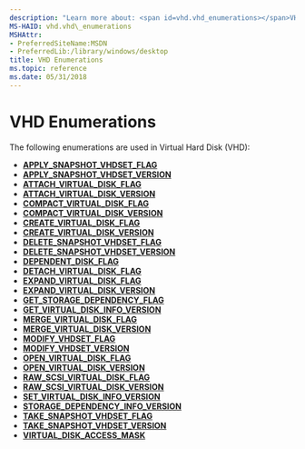 ```yaml
---
description: "Learn more about: <span id=vhd.vhd_enumerations></span>VHD Enumerations"
MS-HAID: vhd.vhd\_enumerations
MSHAttr:
- PreferredSiteName:MSDN
- PreferredLib:/library/windows/desktop
title: VHD Enumerations
ms.topic: reference
ms.date: 05/31/2018
---
```


# <span id="vhd.vhd_enumerations"></span>VHD Enumerations

The following enumerations are used in Virtual Hard Disk (VHD):

-   [**APPLY\_SNAPSHOT\_VHDSET\_FLAG**](/windows/win32/api/virtdisk/ne-virtdisk-apply_snapshot_vhdset_flag)
-   [**APPLY\_SNAPSHOT\_VHDSET\_VERSION**](/windows/win32/api/virtdisk/ne-virtdisk-apply_snapshot_vhdset_version)
-   [**ATTACH\_VIRTUAL\_DISK\_FLAG**](/windows/win32/api/virtdisk/ne-virtdisk-attach_virtual_disk_flag)
-   [**ATTACH\_VIRTUAL\_DISK\_VERSION**](/windows/win32/api/virtdisk/ne-virtdisk-attach_virtual_disk_version)
-   [**COMPACT\_VIRTUAL\_DISK\_FLAG**](/windows/win32/api/virtdisk/ne-virtdisk-compact_virtual_disk_flag)
-   [**COMPACT\_VIRTUAL\_DISK\_VERSION**](/windows/win32/api/virtdisk/ne-virtdisk-compact_virtual_disk_version)
-   [**CREATE\_VIRTUAL\_DISK\_FLAG**](/windows/win32/api/virtdisk/ne-virtdisk-create_virtual_disk_flag)
-   [**CREATE\_VIRTUAL\_DISK\_VERSION**](/windows/win32/api/virtdisk/ne-virtdisk-create_virtual_disk_version)
-   [**DELETE\_SNAPSHOT\_VHDSET\_FLAG**](/windows/win32/api/virtdisk/ne-virtdisk-delete_snapshot_vhdset_flag)
-   [**DELETE\_SNAPSHOT\_VHDSET\_VERSION**](/windows/win32/api/virtdisk/ne-virtdisk-delete_snapshot_vhdset_version)
-   [**DEPENDENT\_DISK\_FLAG**](/windows/win32/api/virtdisk/ne-virtdisk-dependent_disk_flag)
-   [**DETACH\_VIRTUAL\_DISK\_FLAG**](/windows/win32/api/virtdisk/ne-virtdisk-detach_virtual_disk_flag)
-   [**EXPAND\_VIRTUAL\_DISK\_FLAG**](/windows/win32/api/virtdisk/ne-virtdisk-expand_virtual_disk_flag)
-   [**EXPAND\_VIRTUAL\_DISK\_VERSION**](/windows/win32/api/virtdisk/ne-virtdisk-expand_virtual_disk_version)
-   [**GET\_STORAGE\_DEPENDENCY\_FLAG**](/windows/win32/api/virtdisk/ne-virtdisk-get_storage_dependency_flag)
-   [**GET\_VIRTUAL\_DISK\_INFO\_VERSION**](/windows/win32/api/virtdisk/ne-virtdisk-get_virtual_disk_info_version)
-   [**MERGE\_VIRTUAL\_DISK\_FLAG**](/windows/win32/api/virtdisk/ne-virtdisk-merge_virtual_disk_flag)
-   [**MERGE\_VIRTUAL\_DISK\_VERSION**](/windows/win32/api/virtdisk/ne-virtdisk-merge_virtual_disk_version)
-   [**MODIFY\_VHDSET\_FLAG**](/windows/win32/api/virtdisk/ne-virtdisk-modify_vhdset_flag)
-   [**MODIFY\_VHDSET\_VERSION**](/windows/win32/api/virtdisk/ne-virtdisk-modify_vhdset_version)
-   [**OPEN\_VIRTUAL\_DISK\_FLAG**](/windows/win32/api/virtdisk/ne-virtdisk-open_virtual_disk_flag)
-   [**OPEN\_VIRTUAL\_DISK\_VERSION**](/windows/win32/api/virtdisk/ne-virtdisk-open_virtual_disk_version)
-   [**RAW\_SCSI\_VIRTUAL\_DISK\_FLAG**](/windows/win32/api/virtdisk/ne-virtdisk-raw_scsi_virtual_disk_flag)
-   [**RAW\_SCSI\_VIRTUAL\_DISK\_VERSION**](/windows/win32/api/virtdisk/ne-virtdisk-raw_scsi_virtual_disk_version)
-   [**SET\_VIRTUAL\_DISK\_INFO\_VERSION**](/windows/win32/api/virtdisk/ne-virtdisk-set_virtual_disk_info_version)
-   [**STORAGE\_DEPENDENCY\_INFO\_VERSION**](/windows/win32/api/virtdisk/ne-virtdisk-storage_dependency_info_version)
-   [**TAKE\_SNAPSHOT\_VHDSET\_FLAG**](/windows/win32/api/virtdisk/ne-virtdisk-take_snapshot_vhdset_flag)
-   [**TAKE\_SNAPSHOT\_VHDSET\_VERSION**](/windows/win32/api/virtdisk/ne-virtdisk-take_snapshot_vhdset_version)
-   [**VIRTUAL\_DISK\_ACCESS\_MASK**](/openspecs/windows_protocols/ms-vds/4fa2f54d-00b3-4cd9-b673-a6b8d64ed57f)

 

 
